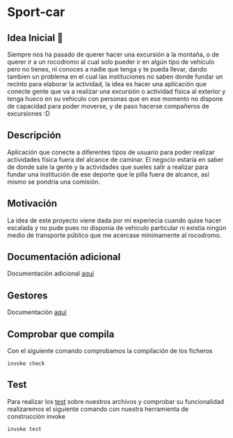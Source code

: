 # Sport-car

## Idea Inicial 🚀
Siempre nos ha pasado de querer hacer una excursión a la montaña, o de querer ir a un rocodromo al cual solo pueder ir en algún tipo de vehículo pero no tienes, ni conoces a nadie que tenga y te pueda llevar, dando tambíen un problema en el cual las instituciones no saben donde fundar un recinto para elaborar la actividad, la idea es hacer una aplicación que conecte gente que va a realizar una excursión o actividad física al exterior y tenga hueco en su vehiculo con personas que en ese momento no dispone de capacidad para poder moverse, y de paso hacerse compañeros de excursiones :D

## Descripción 
Aplicación que conecte a diferentes tipos de usuario para poder realizar actividades física fuera del alcance de caminar. El negocio estaría en saber de donde sale la gente y la actividades que sueles salir a realizar para fundar una institución de ese deporte que le pilla fuera de alcance, así mismo se pondría una comisión.

## Motivación
La idea de este proyecto viene dada por mi experiecia cuando quise hacer escalada y no pude pues no disponia de vehiculo particular ni existia ningún medio de transporte público que me acercase minimamente al rocodromo.

## Documentación adicional
Documentación adicional [aquí](docs/objetivo1.md)

## Gestores
Documentación [aquí](https://github.com/argelion14/Sport-car/blob/Objetivo4/docs/gestores.md)

## Comprobar que compila
Con el siguiente comando comprobamos la compilación de los ficheros
~~~
invoke check
~~~

## Test
Para realizar los [test](https://github.com/argelion14/Sport-car/blob/Objetivo4/docs/test.md) sobre nuestros archivos y comprobar su funcionalidad realizaremos el siguiente comando con nuestra herramienta de construcción invoke
~~~
invoke test
~~~
